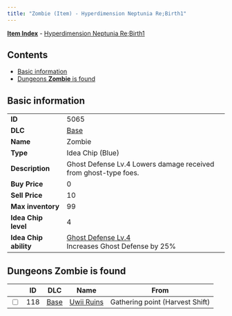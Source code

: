 ```yaml
---
title: "Zombie (Item) - Hyperdimension Neptunia Re;Birth1"
---
```


[**Item Index**](/neptunia/rb1/item/index.html) - [Hyperdimension Neptunia Re;Birth1](/neptunia/rb1)

## Contents

- [Basic information](#basic-information)
- [Dungeons **Zombie** is found](#dungeons-zombie-is-found)

## Basic information

|   |   |
| -- | -- |
| **ID** | 5065 |
| **DLC** | [Base](/neptunia/rb1/dlc/1-base.html) |
| **Name** | Zombie |
| **Type** | Idea Chip (Blue) |
| **Description** | Ghost Defense Lv.4 Lowers damage received from ghost-type foes. |
| **Buy Price** | 0 |
| **Sell Price** | 10 |
| **Max inventory** | 99 |
| **Idea Chip level** | 4 |
| **Idea Chip ability** | [Ghost Defense Lv.4](/neptunia/rb1/ability/1-9564-ghost-defense-lv-4.html)<br />Increases Ghost Defense by 25% |

## Dungeons **Zombie** is found

|    | ID | DLC | Name | From |
| -- | -- | --- | ---- | ---- |
| <input type="checkbox" id="rb1-dungeon-1-118" class="trackbox" /> | 118 | [Base](/neptunia/rb1/dlc/1-base.html) | [Uwii Ruins](/neptunia/rb1/dungeon/1-118-uwii-ruins.html) | Gathering point (Harvest Shift) |